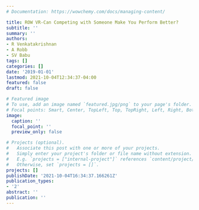 ```yaml
---
# Documentation: https://wowchemy.com/docs/managing-content/

title: ROW VR-Can Competing with Someone Make You Perform Better?
subtitle: ''
summary: ''
authors:
- R Venkatakrishnan
- A Robb
- SV Babu
tags: []
categories: []
date: '2019-01-01'
lastmod: 2021-10-04T12:34:37-04:00
featured: false
draft: false

# Featured image
# To use, add an image named `featured.jpg/png` to your page's folder.
# Focal points: Smart, Center, TopLeft, Top, TopRight, Left, Right, BottomLeft, Bottom, BottomRight.
image:
  caption: ''
  focal_point: ''
  preview_only: false

# Projects (optional).
#   Associate this post with one or more of your projects.
#   Simply enter your project's folder or file name without extension.
#   E.g. `projects = ["internal-project"]` references `content/project/deep-learning/index.md`.
#   Otherwise, set `projects = []`.
projects: []
publishDate: '2021-10-04T16:34:37.166261Z'
publication_types:
- '2'
abstract: ''
publication: ''
---
```

